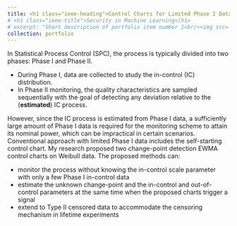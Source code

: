 ```yaml
---
title: <h1 class="ieee-heading">Control Charts for Limited Phase I Data</h1>
# <h1 class="ieee-title">Security in Machine Learning</h1>
# excerpt: "Short description of portfolio item number 1<br/><img src='/images/500x300.png'>"
collection: portfolio
---
```



<!-- Under construction. <br/><img src='/images/500x300.png'> -->
In Statistical Process Control (SPC), the process is typically divided into two phases: Phase I and Phase II. 
- During Phase I, data are collected to study the in-control (IC) distribution. 
- In Phase II monitoring, the quality characteristics are sampled sequentially with the goal of detecting any deviation relative to the (**estimated**) IC process.
  
However, since the IC process is estimated from Phase I data, a sufficiently large amount of Phase I data is required for the monitoring scheme to attain its nominal power, which can be impractical in certain scenarios. Conventional approach with limited Phase I data includes the self-starting control chart. My research proposed two change-point detection EWMA control charts on Weibull data. The proposed methods can:
- monitor the process without knowing the in-control scale parameter with only a few Phase I in-control data
- estimate the unknown change-point and the in-control and out-of-control parameters at the same time when the proposed charts trigger a signal
- extend to Type II censored data to accommodate the censoring mechanism in lifetime experiments